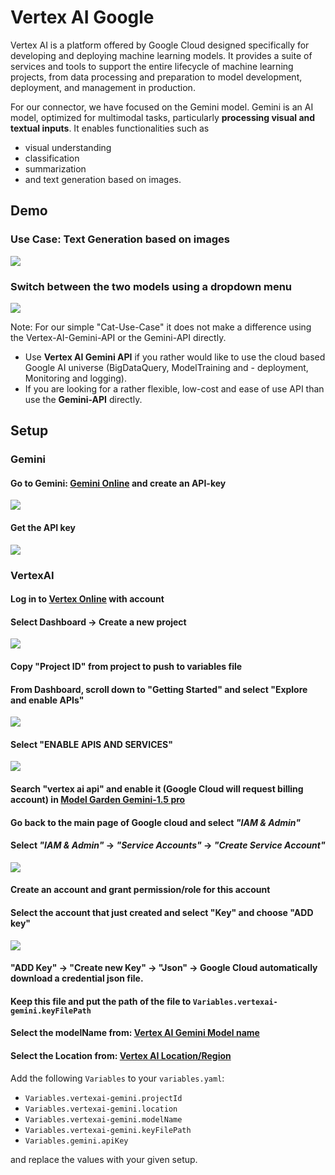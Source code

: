 # Vertex AI Google

Vertex AI is a platform offered by Google Cloud designed specifically for developing and deploying machine learning models. It provides a suite of services and tools to support the entire lifecycle of machine learning projects, from data processing and preparation to model development, deployment, and management in production. 

For our connector, we have focused on the Gemini model. Gemini is an AI model, optimized for multimodal tasks, particularly **processing visual and textual inputs**. It enables functionalities such as 
- visual understanding
- classification
- summarization
- and text generation based on images.

## Demo

### Use Case: Text Generation based on images

![](images/chat-with-gemini.jpg)

### Switch between the two models using a dropdown menu

![](images/select-model-to-chat.jpg) 

Note: For our simple "Cat-Use-Case" it does not make a difference using the Vertex-AI-Gemini-API or the Gemini-API directly.

- Use **Vertex AI Gemini API** if you rather would like to use the cloud based Google AI universe (BigDataQuery, ModelTraining and - deployment, Monitoring and logging).
- If you are looking for a rather flexible, low-cost and ease of use API than use the **Gemini-API** directly.

## Setup

### Gemini

#### Go to Gemini: [Gemini Online](https://aistudio.google.com/app/apikey) and create an API-key

![](images/create-new-API-key-for-gemini.jpg)

#### Get the API key

![](images/generated-gemini-key.jpg)

### VertexAI

#### Log in to [Vertex Online](https://console.cloud.google.com/) with account

#### Select Dashboard -> Create a new project

![](images/create-new-project-in-vertexAi.jpg)

#### Copy "Project ID" from project to push to variables file

#### From Dashboard, scroll down to "Getting Started" and select "Explore and enable APIs"

![](images/select-and-enable-apis.jpg)

#### Select "ENABLE APIS AND SERVICES"

![](images/select-enable-apis-and-services.jpg)

#### Search "vertex ai api" and enable it (Google Cloud will request billing account) in [Model Garden Gemini-1.5 pro](https://console.cloud.google.com/vertex-ai/publishers/google/model-garden/gemini-1.5-pro-001)

#### Go back to the main page of Google cloud and select **_"IAM & Admin"_**

#### Select **_"IAM & Admin"_** -> **_"Service Accounts"_** -> **_"Create Service Account"_**

![](images/go-to-setup-IAM-Admin.jpg)

#### Create an account and grant permission/role for this account

#### Select the account that just created and select "Key" and choose "ADD key"

![](images/get-Key.jpg)

#### "ADD Key" -> "Create new Key" -> "Json" -> Google Cloud automatically download a credential json file.

#### Keep this file and put the path of the file to `Variables.vertexai-gemini.keyFilePath`

#### Select the modelName from: [Vertex AI Gemini Model name](https://console.cloud.google.com/vertex-ai/publishers/google/model-garden/gemini-1.5-pro-001)

#### Select the Location from: [Vertex AI Location/Region](https://cloud.google.com/compute/docs/regions-zones)

Add the following `Variables` to your `variables.yaml`:

- `Variables.vertexai-gemini.projectId`
- `Variables.vertexai-gemini.location`
- `Variables.vertexai-gemini.modelName`
- `Variables.vertexai-gemini.keyFilePath`
- `Variables.gemini.apiKey`

and replace the values with your given setup.
